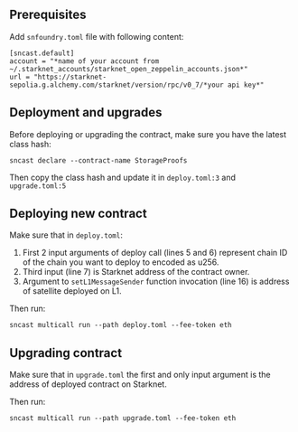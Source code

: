 ## Prerequisites

Add `snfoundry.toml` file with following content:

```
[sncast.default]
account = "*name of your account from ~/.starknet_accounts/starknet_open_zeppelin_accounts.json*"
url = "https://starknet-sepolia.g.alchemy.com/starknet/version/rpc/v0_7/*your api key*"
```

## Deployment and upgrades

Before deploying or upgrading the contract, make sure you have the latest class hash:

```
sncast declare --contract-name StorageProofs
```

Then copy the class hash and update it in `deploy.toml:3` and `upgrade.toml:5`

## Deploying new contract

Make sure that in `deploy.toml`:

1. First 2 input arguments of deploy call (lines 5 and 6) represent chain ID of the chain you want to deploy to encoded as u256.
2. Third input (line 7) is Starknet address of the contract owner.
3. Argument to `setL1MessageSender` function invocation (line 16) is address of satellite deployed on L1.

Then run:

```
sncast multicall run --path deploy.toml --fee-token eth
```

## Upgrading contract

Make sure that in `upgrade.toml` the first and only input argument is the address of deployed contract on Starknet.

Then run:

```
sncast multicall run --path upgrade.toml --fee-token eth
```
